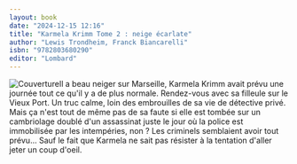 ```yaml
---
layout: book
date: "2024-12-15 12:16"
title: "Karmela Krimm Tome 2 : neige écarlate"
author: "Lewis Trondheim, Franck Biancarelli"
isbn: "9782803680290"
editor: "Lombard"
---
```

![Couverture](/img/9782803680290.jpeg)Il a beau neiger sur Marseille, Karmela Krimm avait prévu une journée tout ce qu'il y a de plus normale. Rendez-vous avec sa filleule sur le Vieux Port. Un truc calme, loin des embrouilles de sa vie de détective privé. Mais ça n'est tout de même pas de sa faute si elle est tombée sur un cambriolage doublé d'un assassinat juste le jour où la police est immobilisée par les intempéries, non ? Les criminels semblaient avoir tout prévu... Sauf le fait que Karmela ne sait pas résister à la tentation d'aller jeter un coup d'oeil.
